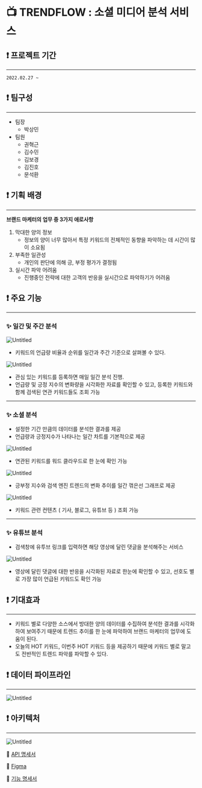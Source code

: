 # **📺 TRENDFLOW : 소셜 미디어 분석 서비스**

## **❗ 프로젝트 기간**
---
    2022.02.27 ~ 

## **❗ 팀구성**
---
- 팀장
    - 박상민 
- 팀원
    - 권혁근
    - 김수민
    - 김보경
    - 김진호
    - 문석환


## **❗ 기획 배경**
---
**브랜드 마케터의 업무 중 3가지 애로사항**

1. 막대한 양의 정보
   - 정보의 양이 너무 많아서 특정 키워드의 전체적인 동향을 파악하는 데 시간이 많이 소요됨
2. 부족한 일관성
   - 개인의 판단에 의해 긍, 부정 평가가 결정됨
3. 실시간 파악 어려움
   - 진행중인 전략에 대한 고객의 반응을 실시간으로 파악하기가 어려움

## **❗ 주요 기능**
---
### **✨ 일간 및 주간 분석**

![Untitled](./assets/Untitled.png)

- 키워드의 언급량 비율과 순위를 일간과 주간 기준으로 살펴볼 수 있다.

![Untitled](./assets/Untitled%201.png)

- 관심 있는 키워드를 등록하면 매일 일간 분석 진행.
- 언급량 및 긍정 지수의 변화량을 시각화한 자료를 확인할 수 있고, 등록한 키워드와 함께 검색된 연관 키워드들도 조회 가능
---
### **✨ 소셜 분석**

- 설정한 기간 만큼의 데이터를 분석한 결과를 제공
- 언급량과 긍정지수가 나타나는 일간 차트를 기본적으로 제공

![Untitled](./assets/Untitled%202.png)

- 연관된 키워드를 워드 클라우드로 한 눈에 확인 가능

![Untitled](./assets/Untitled%203.png)

- 긍부정 지수와 검색 엔진 트렌드의 변화 추이를 일간 꺾은선 그래프로 제공

![Untitled](./assets/Untitled%204.png)

- 키워드 관련 컨텐츠 ( 기사, 블로그, 유튜브 등 ) 조회 가능

---
### **✨ 유튜브 분석**

- 검색창에 유투브 링크를 입력하면 해당 영상에 달린 댓글을 분석해주는 서비스

![Untitled](./assets/Untitled%205.png)

- 영상에 달린 댓글에 대한 반응을 시각화된 자료로 한눈에 확인할 수 있고, 선호도 별로 가장 많이 언급된 키워드도 확인 가능

## ❗ **기대효과**
---
- 키워드 별로 다양한 소스에서 방대한 양의 데이터를 수집하여 분석한 결과를 시각화 하여 보여주기 때문에 트렌드 추이를 한 눈에 파악하여 브랜드 마케터의 업무에 도움이 된다.
- 오늘의 HOT 키워드, 이번주 HOT 키워드 등을 제공하기 때문에 키워드 별로 말고도 전반적인 트렌드 파악를 파악할 수 있다.

## ❗ **데이터 파이프라인**
---
![Untitled](./assets/Untitled%208.png)

## ❗ **아키텍처**
---
![Untitled](./assets/Untitled%209.png)

📄 [API 명세서](https://www.notion.so/API-a22b363b35c046ddac2e92edadb66459)

📄 [Figma](https://www.figma.com/file/F58hg1zE3Mt0ydG7hdxCI5/%EC%97%90%ED%97%B4%EB%9D%A0?node-id=0%3A1&t=1eXcrBPJlRr9l9Mw-1)

📄 [기능 명세서](https://www.notion.so/53a58c349c8e41c4960fce57e6a80fff)
